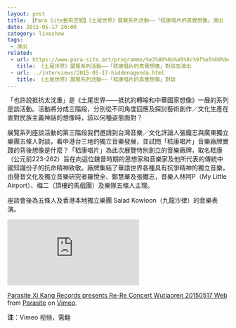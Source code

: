 ```yaml
---
layout: post
title: 【Para Site藝術空間】《土尾世界》展覽系列活動——「嵇康唱片的真實想像」演出 
date: 2015-05-17 20:00
category: liveshow
tags:
 - 演出
related:
 - url: https://www.para-site.art/programme/%e3%80%8a%e5%9c%9f%e5%b0%be%e4%b8%96%e7%95%8c%e3%80%8b%e5%b1%95%e8%a6%bd%e7%b3%bb%e5%88%97%e6%b4%bb%e5%8b%95%e2%94%82%e3%80%8c%e5%b5%87%e5%ba%b7%e5%94%b1%e7%89%87%e7%9a%84%e7%9c%9f%e5%af%a6%e6%83%b3/?lang=zh-hant
   title: 《土尾世界》展覽系列活動——「嵇康唱片的真實想像」對談及演出
 - url: ../interviews/2015-05-17-hiddenagenda.html
   title: 《土尾世界》展覽系列活動——「嵇康唱片的真實想像」對談
---
```


「也許說抵抗太沈重」是《土尾世界——抵抗的轉喻和中華國家想像》一展的系列座談活動。活動將分成三階段，分別從不同角度回應及探討藝術創作／文化生產在面對民族主義神話的想像時，該以何種姿態面對？

展覽系列座談活動的第三階段我們邀請到台灣音樂／文化評論人張鐵志與廣東獨立樂團五條人對談，看中港台三地的獨立音樂發展，並試問「嵇康唱片」音樂廠牌實踐的背後想像是什麼？「嵇康唱片」為此次展覽特別創立的音樂廠牌，取名嵇康（公元前223-262）旨在向這位魏晉時期的思想家和音樂家及他所代表的傳統中國知識份子的抗命精神致敬。廠牌集結了華語世界各種具有抗爭精神的獨立音樂，由聲音文化及獨立音樂研究者羅悅全、鄭慧華及張鐵志，音樂人林阿P（My Little Airport）、梅二（頂樓的馬戲團）及樂隊五條人主理。

座談會後為五條人及香港本地獨立樂團 Salad Kowloon（九龍沙律）的音樂表演。

<div class="iframe-container">
<iframe class="responsive-iframe" src="https://player.vimeo.com/video/131861615?color=ffffff&byline=0" frameborder="no" allowfullscreen="true"></iframe>
</div>
<p><a href="https://vimeo.com/131861615">Parasite Xi Kang Records presents Re-Re Concert Wutiaoren 20150517 Web</a> from <a href="https://vimeo.com/hkparasite">Parasite</a> on <a href="https://vimeo.com">Vimeo</a>.</p>

**注**：Vimeo 视频，需翻
